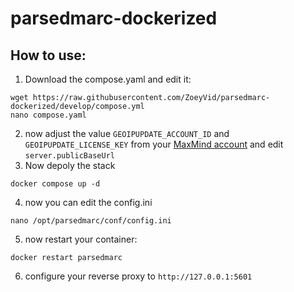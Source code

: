# parsedmarc-dockerized

## How to use:
1. Download the compose.yaml and edit it:
```console
wget https://raw.githubusercontent.com/ZoeyVid/parsedmarc-dockerized/develop/compose.yml
nano compose.yaml
```
2. now adjust the value `GEOIPUPDATE_ACCOUNT_ID` and `GEOIPUPDATE_LICENSE_KEY` from your [MaxMind account](https://maxmind.com) and edit `server.publicBaseUrl`
3. Now depoly the stack
```console
docker compose up -d
```
4. now you can edit the config.ini
```console
nano /opt/parsedmarc/conf/config.ini
```
5. now restart your container:
```console
docker restart parsedmarc
```
6. configure your reverse proxy to `http://127.0.0.1:5601`
